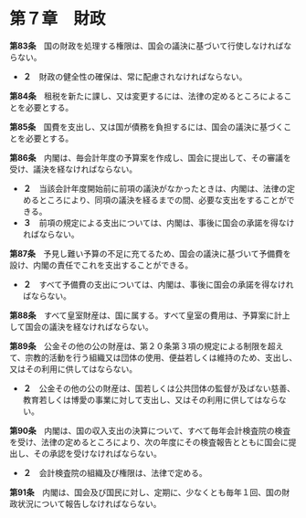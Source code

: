 第７章　財政
============


__第83条__　国の財政を処理する権限は、国会の議決に基づいて行使しなければならない。
* __２__　財政の健全性の確保は、常に配慮されなければならない。


__第84条__　租税を新たに課し、又は変更するには、法律の定めるところによることを必要とする。


__第85条__　国費を支出し、又は国が債務を負担するには、国会の議決に基づくことを必要とする。


__第86条__　内閣は、毎会計年度の予算案を作成し、国会に提出して、その審議を受け、議決を経なければならない。
* __２__　当該会計年度開始前に前項の議決がなかったときは、内閣は、法律の定めるところにより、同項の議決を経るまでの間、必要な支出をすることができる。
* __３__　前項の規定による支出については、内閣は、事後に国会の承諾を得なければならない。


__第87条__　予見し難い予算の不足に充てるため、国会の議決に基づいて予備費を設け、内閣の責任でこれを支出することができる。

* __２__　すべて予備費の支出については、内閣は、事後に国会の承諾を得なければならない。


__第88条__　すべて皇室財産は、国に属する。すべて皇室の費用は、予算案に計上して国会の議決を経なければならない。


__第89条__　公金その他の公の財産は、第２０条第３項の規定による制限を超えて、宗教的活動を行う組織又は団体の使用、便益若しくは維持のため、支出し、又はその利用に供してはならない。
* __２__　公金その他の公の財産は、国若しくは公共団体の監督が及ばない慈善、教育若しくは博愛の事業に対して支出し、又はその利用に供してはならない。


__第90条__　内閣は、国の収入支出の決算について、すべて毎年会計検査院の検査を受け、法律の定めるところにより、次の年度にその検査報告とともに国会に提出し、その承認を受けなければならない。

* __２__　会計検査院の組織及び権限は、法律で定める。


__第91条__　内閣は、国会及び国民に対し、定期に、少なくとも毎年１回、国の財政状況について報告しなければならない。
